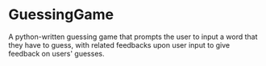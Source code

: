 # GuessingGame
A python-written guessing game that prompts the user to input a word that they have to guess, with related feedbacks upon user input to give feedback on users' guesses.
